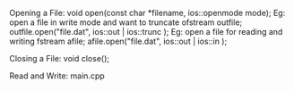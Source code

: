 Opening a File:
void open(const char *filename, ios::openmode mode);
Eg: open a file in write mode and want to truncate
ofstream outfile;
outfile.open("file.dat", ios::out | ios::trunc );
Eg: open a file for reading and writing
fstream  afile;
afile.open("file.dat", ios::out | ios::in );

Closing a File:
void close();

Read and Write:
main.cpp